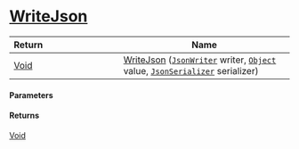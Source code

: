 # [WriteJson](./FeatureDescriptorTJsonConverter--WriteJson.md)



| <span>Return&nbsp;&nbsp;&nbsp;&nbsp;&nbsp;&nbsp;&nbsp;&nbsp;&nbsp;&nbsp;&nbsp;&nbsp;&nbsp;&nbsp;&nbsp;&nbsp;&nbsp;&nbsp;&nbsp;&nbsp;&nbsp;&nbsp;&nbsp;&nbsp;&nbsp;&nbsp;&nbsp;&nbsp;&nbsp;&nbsp;</span> | Name | 
| --- | --- | 
| [Void](https://docs.microsoft.com/en-us/dotnet/api/System.Void) | [WriteJson](./FeatureDescriptorTJsonConverter--WriteJson.md) ([`JsonWriter`](./FeatureDescriptorTJsonConverter--WriteJson.md) writer, [`Object`](https://docs.microsoft.com/en-us/dotnet/api/System.Object) value, [`JsonSerializer`](./FeatureDescriptorTJsonConverter--WriteJson.md) serializer) | 


#### Parameters

#### Returns
[Void](https://docs.microsoft.com/en-us/dotnet/api/System.Void)<br>
